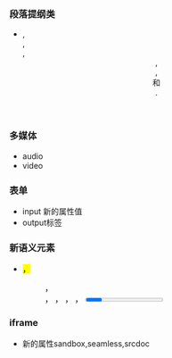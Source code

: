 ### 段落提纲类

-  <section>, <article>, <nav>, <header>, <footer>, <aside> 和 <hgroup>.

### 多媒体

- audio
- video

### 表单

- input 新的属性值
- output标签

### 新语义元素

-  <mark>， <figure>， <figcaption>， <data>， <time>， <output>， <progress>，<meter>，<main>

### iframe

- 新的属性sandbox,seamless,srcdoc
